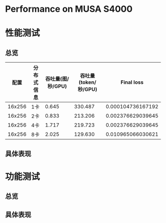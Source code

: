 # Performance on MUSA S4000

# 性能测试

## 总览
| 配置                | 分布式信息       | 吞吐量(图/秒/GPU)  | 吞吐量(token/秒/GPU) | Final loss          |
|-------------------|--------------|----------------------- |---------------------|---------------------|
| 16x256            | 1卡          | 0.645                  | 330.487             |0.000104736167192    |
| 16x256            | 2卡          | 0.833                  | 213.206             |0.002376629039645    |
| 16x256            | 4卡          | 1.717                  | 219.723             |0.002376629039645    |
| 16x256            | 8卡          | 2.025                  | 129.630             |0.010965066030621    |


## 具体表现

# 功能测试

## 总览

## 具体表现